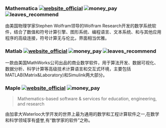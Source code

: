 ### Mathematica [![website_official](https://gitbook07.oss-cn-hangzhou.aliyuncs.com/website_official.svg)](http://www.wolfram.com/mathematica/) ![money_pay](https://gitbook07.oss-cn-hangzhou.aliyuncs.com/money_pay.svg) ![leaves_recommend](https://gitbook07.oss-cn-hangzhou.aliyuncs.com/leaves_rec.svg) 

由美国物理学家Stephen Wolfram领导的Wolfram Research开发的数学系统软件，结合了数值和符号计算引擎、图形系统、编程语言、文本系统、和与其他应用程序的高级连接，符号计算无与伦比，界面相当优雅。

### Matlab [![website_official](https://gitbook07.oss-cn-hangzhou.aliyuncs.com/website_official.svg)](https://www.mathworks.com/) ![money_pay](https://gitbook07.oss-cn-hangzhou.aliyuncs.com/money_pay.svg) ![leaves_recommend](https://gitbook07.oss-cn-hangzhou.aliyuncs.com/leaves_rec.svg)

一款由美国MathWorks公司出品的商业数学软件，用于算法开发、数据可视化、数据分析、科学计算等高级技术计算语言和交互式环境，主要包括MATLAB(Matrix&Laboratory)和Simulink两大部分。

### Maple [![website_official](https://gitbook07.oss-cn-hangzhou.aliyuncs.com/website_official.svg)](https://www.maplesoft.com/)  ![money_pay](https://gitbook07.oss-cn-hangzhou.aliyuncs.com/money_pay.svg)

> Mathematics-based software & services for education, engineering, and research

由加拿大Waterloo大学开发的世界上最为通用的数学和工程计算软件之一,在数学和科学领域享有盛誉,有“数学家的软件”之称。